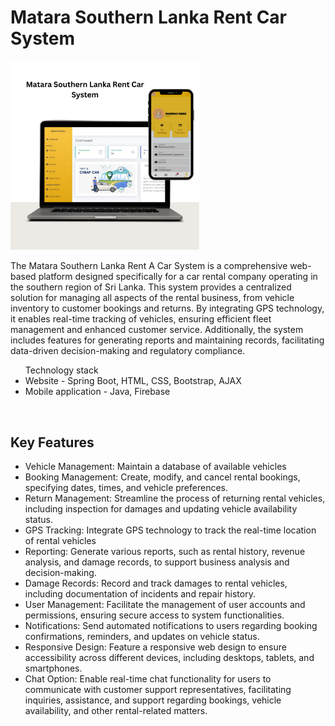 # Matara Southern Lanka Rent Car System

<img src="https://github.com/AshanIndrajith/Matara-Southern-Lanka-Rent-Car-System/blob/main/rent%20car%20system/webSite/UI/RentCar%20(2).png" width="60%">

The Matara Southern Lanka Rent A Car System is a comprehensive web-based platform designed specifically for a car rental company operating in the southern region of Sri Lanka. This system provides a centralized solution for managing all aspects of the rental business, from vehicle inventory to customer bookings and returns. By integrating GPS technology, it enables real-time tracking of vehicles, ensuring efficient fleet management and enhanced customer service. Additionally, the system includes features for generating reports and maintaining records, facilitating data-driven decision-making and regulatory compliance.


<ul>Technology stack
<li>Website - Spring Boot, HTML, CSS, Bootstrap, AJAX</li>
  <li>Mobile application - Java, Firebase</li>
</ul><br>



<h2>Key Features</h2>
  <ul>
    <li>Vehicle Management: Maintain a database of available vehicles</li>
    <li>Booking Management: Create, modify, and cancel rental bookings, specifying dates, times, and vehicle preferences.</li>
    <li>Return Management: Streamline the process of returning rental vehicles, including inspection for damages and updating vehicle availability status.</li>
    <li>GPS Tracking: Integrate GPS technology to track the real-time location of rental vehicles</li>
    <li>Reporting: Generate various reports, such as rental history, revenue analysis, and damage records, to support business analysis and decision-making.</li>
    <li>Damage Records: Record and track damages to rental vehicles, including documentation of incidents and repair history.</li>
    <li>User Management: Facilitate the management of user accounts and permissions, ensuring secure access to system functionalities.</li>
    <li>Notifications: Send automated notifications to users regarding booking confirmations, reminders, and updates on vehicle status.</li>
    <li>Responsive Design: Feature a responsive web design to ensure accessibility across different devices, including desktops, tablets, and smartphones.</li>
    <li>Chat Option: Enable real-time chat functionality for users to communicate with customer support representatives, facilitating inquiries, assistance, and support regarding bookings, vehicle availability, and other rental-related matters.</li>
  </ul>

